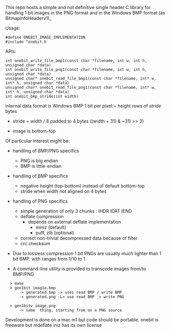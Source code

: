 This repo hosts a simple and not definitive single header C library for handling
1 bit images in the PNG  format and in the Windows BMP format (as BitmapinfoHeaderv1)_

Usage:
```
#define ONEBIT_IMAGE_IMPLEMENTATION
#include "onebit.h
```

APIs:
```
int onebit_write_file_bmp1(const char *filename, int w, int h, unsigned char *data)
int onebit_write_file_png1(const char *filename, int w, int h, unsigned char *data)
unsigned char* onebit_read_file_bmp1(const char *filename, int* w, int* h, unsigned char *data)
unsigned char* onebit_read_file_png1(const char *filename, int* w, int* h, unsigned char *data)
int onebit_bmp_stride(int width) 
```

internal data format is Windows BMP 1 bit per pixel:= height rows of *stride* bytes

+ stride = width / 8 padded to 4 bytes ((width + 31) & ~31) >> 3)

+ image is bottom-top

Of particular interest might be:
- handling of BMP/PNG specifics
  - PNG is big endian
  - BMP is little-endian
  
- handling of BMP specifics
   - negative height (top-bottom) instead of default bottom-top
   - stride when width not aligned on 4 bytes
 
- handling of PNG specifics
   - simple generation of only 3 chunks : IHDR IDAT IEND
  - deflate compression
     - depends on external deflate implementation
         - miniz (default)
         - puff, zlb (optional)
  - correct non-trivial decompressed data because of filter
  - crc checksum
 
- Due to lossless compression 1 bit PNGs are usually much lighter than 1 bit BMP.
  with ranges from 1/10 to 1


- A command-line utility is provided to transcode images from/to BMP/PNG
``` 
  > make
  > gen1bit imag1e.bmp
      -> generated.bmp -> uses read BMP / write BMP 
      -> generated.png -L> use read BMP _> write PNG

  > gen1bitv image.png
      -> same  thing, starting from on a PNG source
```  
  
  Development is done on a mac m1 but code should be portable.
  onebit is freeware but mdeflate iniz has its own license
